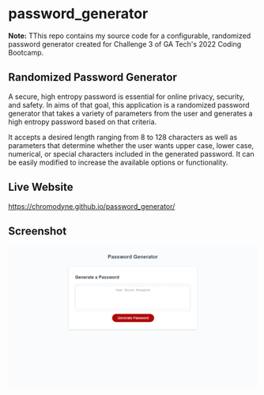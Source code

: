 # password_generator

**Note:** TThis repo contains my source code for a configurable, randomized password generator created for Challenge 3 of GA Tech's 2022 Coding Bootcamp.

## Randomized Password Generator ##

A secure, high entropy password is essential for online privacy, security, and safety. In aims of that goal, this application is a randomized password generator that takes a variety of parameters from the user and generates a high entropy password based on that criteria. 

It accepts a desired length ranging from 8 to 128 characters as well as parameters that determine whether the user wants upper case, lower case, numerical, or special characters included in the generated password. It can be easily modified to increase the available options or functionality.

## Live Website ##

https://chromodyne.github.io/password_generator/

## Screenshot ##

![Password Generator Screenshot](./assets/img/password-generator.png "Password Generator")
